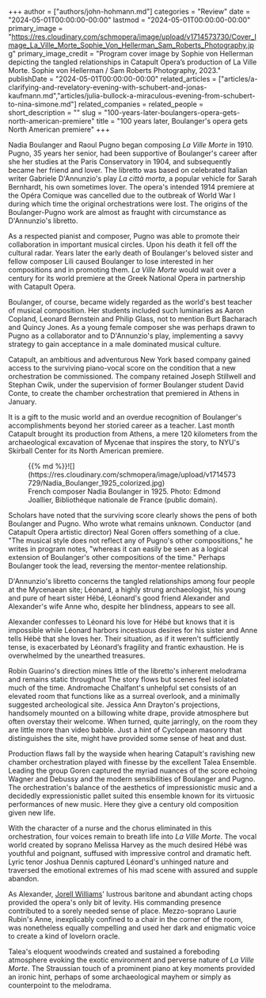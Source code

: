 +++
author = ["authors/john-hohmann.md"]
categories = "Review"
date = "2024-05-01T00:00:00-00:00"
lastmod = "2024-05-01T00:00:00-00:00"
primary_image = "https://res.cloudinary.com/schmopera/image/upload/v1714573730/Cover_Image_La_Ville_Morte_Sophie_Von_Hellerman_Sam_Roberts_Photography.jpg"
primary_image_credit = "Program cover image by Sophie von Hellerman depicting the tangled relationships in Catapult Opera’s production of La Ville Morte. Sophie von Hellerman / Sam Roberts Photography, 2023."
publishDate = "2024-05-01T00:00:00-00:00"
related_articles = ["articles/a-clarifying-and-revelatory-evening-with-schubert-and-jonas-kaufmann.md","articles/julia-bullock-a-miraculous-evening-from-schubert-to-nina-simone.md"]
related_companies = 
related_people = 
short_description = ""
slug = "100-years-later-boulangers-opera-gets-north-american-premiere"
title = "100 years later, Boulanger's opera gets North American premiere"
+++

Nadia Boulanger and Raoul Pugno began composing _La Ville Morte_ in 1910. Pugno, 35 years her senior, had been supportive of Boulanger's career after she her studies at the Paris Conservatory in 1904, and subsequently became her friend and lover. The libretto was based on celebrated Italian writer Gabriele D'Annunzio's play _La città morta_, a popular vehicle for Sarah Bernhardt, his own sometimes lover. The opera's intended 1914 premiere at the Opéra Comique was cancelled due to the outbreak of World War I during which time the original orchestrations were lost. The origins of the Boulanger-Pugno work are almost as fraught with circumstance as D'Annunzio's libretto.

As a respected pianist and composer, Pugno was able to promote their collaboration in important musical circles. Upon his death it fell off the cultural radar. Years later the early death of Boulanger's beloved sister and fellow composer Lili caused Boulanger to lose interested in her compositions and in promoting them. _La Ville Morte_ would wait over a century for its world premiere at the Greek National Opera in partnership with Catapult Opera.

Boulanger, of course, became widely regarded as the world's best teacher of musical composition. Her students included such luminaries as Aaron Copland, Leonard Bernstein and Philip Glass, not to mention Burt Bacharach and Quincy Jones. As a young female composer she was perhaps drawn to Pugno as a collaborator and to D'Annunzio's play, implementing a savvy strategy to gain acceptance in a male dominated musical culture.

Catapult, an ambitious and adventurous New York based company gained access to the surviving piano-vocal score on the condition that a new orchestration be commissioned.  The company retained Joseph Stillwell and Stephan Cwik, under the supervision of former Boulanger student David Conte, to create the chamber orchestration that premiered in Athens in January. 

It is a gift to the music world and an overdue recognition of Boulanger's accomplishments beyond her storied career as a teacher. Last month Catapult brought its production from Athens, a mere 120 kilometers from the archaeological excavation of Mycenae that inspires the story, to NYU's Skirball Center for its North American premiere.

<figure data-type="image">{{% md %}}![](https://res.cloudinary.com/schmopera/image/upload/v1714573729/Nadia_Boulanger_1925_colorized.jpg)
<figcaption>French composer Nadia Boulanger in 1925. Photo: Edmond Joallier, Bibliothéque nationale de France (public domain).</figcaption>
</figure>

Scholars have noted that the surviving score clearly shows the pens of both Boulanger and Pugno. Who wrote what remains unknown. Conductor (and Catapult Opera artistic director) Neal Goren offers something of a clue. "The musical style does not reflect any of Pugno's other compositions," he writes in program notes, "whereas it can easily be seen as a logical extension of Boulanger's other compositions of the time." Perhaps Boulanger took the lead, reversing the mentor-mentee relationship. 

D'Annunzio's libretto concerns the tangled relationships among four people at the Mycenaean site; Léonard, a highly strung archaeologist, his young and pure of heart sister Hébé, Léonard's good friend Alexander and Alexander's wife Anne who, despite her blindness, appears to see all. 

Alexander confesses to Léonard his love for Hébé but knows that it is impossible while Léonard harbors incestuous desires for his sister and Anne tells Hébé that she loves her. Their situation, as if it weren't sufficiently tense, is exacerbated by Léonard’s fragility and frantic exhaustion. He is overwhelmed by the unearthed treasures.

Robin Guarino's direction mines little of the libretto's inherent melodrama and remains static throughout The story flows but scenes feel isolated much of the time. Andromache Chalfant's unhelpful set consists of an elevated room that functions like as a surreal overlook, and a minimally suggested archeological site. Jessica Ann Drayton's projections, handsomely mounted on a billowing white drape, provide atmosphere but often overstay their welcome. When turned, quite jarringly, on the room they are little more than video babble. Just a hint of Cyclopean masonry that distinguishes the site, might have provided some sense of heat and dust.

Production flaws fall by the wayside when hearing Catapult's ravishing new chamber orchestration played with finesse by the excellent Talea Ensemble. Leading the group Goren captured the myriad nuances of the score echoing Wagner and Debussy and the modern sensibilities of Boulanger and Pugno. The orchestration's balance of the aesthetics of impressionistic music and a decidedly expressionistic pallet suited this ensemble known for its virtuosic performances of new music. Here they give a century old composition given new life.

With the character of a nurse and the chorus eliminated in this orchestration, four voices remain to breath life into _La Ville Morte_. The vocal world created by soprano Melissa Harvey as the much desired Hébé was youthful and poignant, suffused with impressive control and dramatic heft. Lyric tenor Joshua Dennis captured Léonard's unhinged nature and traversed the emotional extremes of his mad scene with assured and supple abandon. 

As Alexander, [Jorell Williams](/scene/people/jorell-williams/)' lustrous baritone and abundant acting chops provided the opera's only bit of levity. His commanding presence contributed to a sorely needed sense of place. Mezzo-soprano Laurie Rubin's Anne, inexplicably confined to a chair in the corner of the room, was nonetheless equally compelling and used her dark and enigmatic voice to create a kind of lovelorn oracle.

Talea's eloquent woodwinds created and sustained a foreboding atmosphere evoking the exotic environment and perverse nature of _La Ville Morte_. The Straussian touch of a prominent piano at key moments provided an ironic hint, perhaps of some archaeological mayhem or simply as counterpoint to the melodrama.